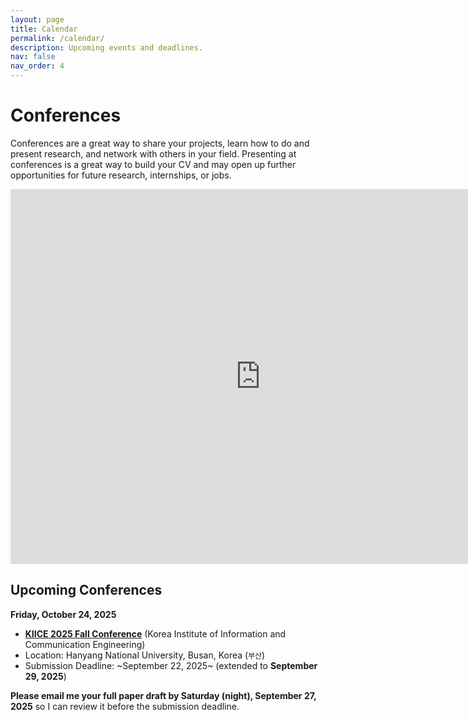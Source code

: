 ```yaml
---
layout: page
title: Calendar
permalink: /calendar/
description: Upcoming events and deadlines.
nav: false
nav_order: 4
---
```


# Conferences

Conferences are a great way to share your projects, learn how to do and present research, and network with others in your field. Presenting at conferences is a great way to build your CV and may open up further opportunities for future research, internships, or jobs.

<iframe src="https://calendar.google.com/calendar/embed?height=600&wkst=1&bgcolor=%23ffffff&ctz=Asia%2FSeoul&showTitle=1&showNav=1&showDate=1&showPrint=0&showTabs=0&showCalendars=1&showTz=1&title=2024%201%ED%95%99%EA%B8%B0%20%EA%B0%95%EC%9D%98&src=YWFyb25rci50cmFpbmVyQGdtYWlsLmNvbQ&src=YTk4bG01Mm9tMGdsM3E5b2x1dnRncG9vbTU4MTFtdDZAaW1wb3J0LmNhbGVuZGFyLmdvb2dsZS5jb20&color=%23039BE5&color=%23D50000" style="border-width:0" width="800" height="600" frameborder="0" scrolling="no"></iframe>

## Upcoming Conferences

**Friday, October 24, 2025**

- **[KIICE 2025 Fall Conference](http://www.kiice.org/)** (Korea Institute of Information and Communication Engineering)
- Location: Hanyang National University, Busan, Korea (`부산`)
- Submission Deadline: ~September 22, 2025~ (extended to **September 29, 2025**)

**Please email me your full paper draft by Saturday (night), September 27, 2025** so I can review it before the submission deadline.